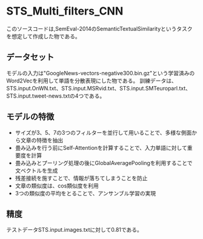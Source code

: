 # STS_Multi_filters_CNN
このソースコードは,SemEval-2014のSemanticTextualSimilarityというタスクを想定して作成した物である。

## データセット
モデルの入力は"GoogleNews-vectors-negative300.bin.gz"という学習済みのWord2Vecを利用して単語を分散表現にした物である。
訓練データは、STS.input.OnWN.txt、STS.input.MSRvid.txt、STS.input.SMTeuroparl.txt、STS.input.tweet-news.txtの4つである。

## モデルの特徴
- サイズが3、5、7の3つのフィルターを並行して用いることで、多様な側面から文章の特徴を抽出
- 畳み込みを行う前にSelf-Attentionを計算することで、入力単語に対して重要度を計算
- 畳み込みとプーリング処理の後にGlobalAveragePoolingを利用することで文ベクトルを生成
- 残差接続を施すことで、情報が落ちてしまうことを防止
- 文章の類似度は、cos類似度を利用
- 3つの類似度の平均をとることで、アンサンブル学習の実現

## 精度
テストデータSTS.input.images.txtに対して0.81である。
